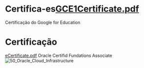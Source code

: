 # Certifica-es[GCE1Certificate.pdf](https://github.com/IsraelMonteiro/Certifica-es/files/8194704/GCE1Certificate.pdf)
Certificação do Google for Education
# Certificação
[eCertificate.pdf](https://github.com/IsraelMonteiro/Certifica-o/files/8194751/eCertificate.pdf)
Oracle Certifid Fundations Associate![50_Oracle_Cloud_Infrastructure](https://user-images.githubusercontent.com/78627674/156966720-c0a92582-dfa3-4c53-9c1c-b1ed5d34a763.jpg)
